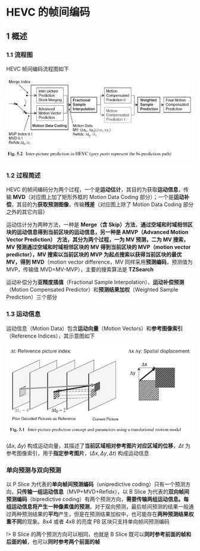 # HEVC 的帧间编码

## 1 概述

### 1.1 流程图

HEVC 帧间编码流程图如下

![流程简介_3892](markdown_images/%E6%B5%81%E7%A8%8B%E7%AE%80%E4%BB%8B_3892.png)

### 1.2 过程简述

HEVC 的帧间编码分为两个过程，一个是**运动估计**，其目的为获取**运动信息**，传输 **MVD**（对应图上加了矩形外框的 Motion Data Coding 部分）；一个是**运动补偿**，其目的为**获取预测图像**，传输**残差**（对应图上除了 Motion Data Coding 部分之外的其它内容）

运动估计分为两种方法，一种是 **Merge（含 Skip）方法**，**通过空域和时域相邻区块的运动信息得到当前区块的运动信息，**另一种是 **AMVP**（Advanced Motion Vector Prediction） **方法**，其分为两个过程，一为 **MV 预测**，二为 **MV 搜索，**MV 预测**通过空域和时域相邻区块的 MV 得到当前区块的 MVP**（motion vector predictor），MV 搜索**以当前区块的 MVP 为起点搜索以获得当前区块的最优 MV，得到 MVD**（motion vector difference，MV 同样采用**预测编码**，预测值为 MVP，传输值 MVD=MV-MVP），主要的搜索算法是 **TZSearch**

运动补偿分为**亚精度插值**（Fractional Sample Interpolation）、**运动补偿预测**（Motion Compensated Predictor）和**预测结果加权**（Weighted Sample Prediction）三个部分

### 1.3 运动信息

运动信息（Motion Data）包含**运动向量**（Motion Vectors）和**参考图像索引**（Reference Indices），其示意图如下

![流程简介_2599](markdown_images/%E6%B5%81%E7%A8%8B%E7%AE%80%E4%BB%8B_2599.png)

$(\Delta x,\ \Delta y)$ 构成运动向量，其描述了**当前区域相对参考图片对应区域的位移**，$\Delta t$ 为参考图像索引，用于**指定参考图片**，$(\Delta x,\Delta y,\Delta t)$ 构成运动信息

### 单向预测与双向预测

以 P Slice 为代表的**单向帧间预测编码**（unipredictive coding）只有一个预测方向，**只传输一组运动信息**（MVP+MVD+RefIdx），以 B Slice 为代表的**双向帧间预测编码**（bipredictive coding）有两个预测方向，**需要传输两组运动信息。每组运动信息将产生一种像素值的预测**，对于双向预测，最后帧间预测的结果一般通过两种预测结果的**平均**产生，但是在预测结果加权中，也可能存在**两种预测结果权重不同**的现象。8x4 或者 4x8 的亮度 PB 区块只支持单向帧间预测编码

!> B Slice 的两个预测方向可以相同，也就是 B Slice 既可以**同时参考前面的帧和后面的帧**，也可以**同时参考两个前面的帧**